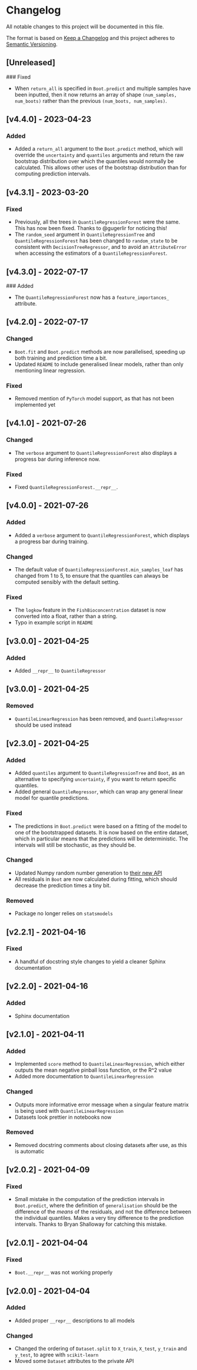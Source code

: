 # Changelog

All notable changes to this project will be documented in this file.

The format is based on
[Keep a Changelog](http://keepachangelog.com/en/1.0.0/)
and this project adheres to
[Semantic Versioning](http://semver.org/spec/v2.0.0.html).


## [Unreleased]
### Fixed
- When `return_all` is specified in `Boot.predict` and multiple samples have been
  inputted, then it now returns an array of shape `(num_samples, num_boots)` rather
  than the previous `(num_boots, num_samples)`.


## [v4.4.0] - 2023-04-23
### Added
- Added a `return_all` argument to the `Boot.predict` method, which will override the
  `uncertainty` and `quantiles` arguments and return the raw bootstrap distribution
  over which the quantiles would normally be calculated. This allows other uses of the
  bootstrap distribution than for computing prediction intervals.


## [v4.3.1] - 2023-03-20
### Fixed
- Previously, all the trees in `QuantileRegressionForest` were the same. This has now
  been fixed. Thanks to @gugerlir for noticing this!
- The `random_seed` argument in `QuantileRegressionTree` and `QuantileRegressionForest`
  has been changed to `random_state` to be consistent with `DecisionTreeRegressor`, and
  to avoid an `AttributeError` when accessing the estimators of a
  `QuantileRegressionForest`.


## [v4.3.0] - 2022-07-17
### Added
- The `QuantileRegressionForest` now has a `feature_importances_` attribute.


## [v4.2.0] - 2022-07-17
### Changed
- `Boot.fit` and `Boot.predict` methods are now parallelised, speeding up both training
  and prediction time a bit.
- Updated `README` to include generalised linear models, rather than only
  mentioning linear regression.

### Fixed
- Removed mention of `PyTorch` model support, as that has not been implemented
  yet


## [v4.1.0] - 2021-07-26
### Changed
- The `verbose` argument to `QuantileRegressionForest` also displays a progress
  bar during inference now.

### Fixed
- Fixed `QuantileRegressionForest.__repr__`.


## [v4.0.0] - 2021-07-26
### Added
- Added a `verbose` argument to `QuantileRegressionForest`, which displays a
  progress bar during training.

### Changed
- The default value of `QuantileRegressionForest.min_samples_leaf` has changed
  from 1 to 5, to ensure that the quantiles can always be computed sensibly
  with the default setting.

### Fixed
- The `logkow` feature in the `FishBioconcentration` dataset is now converted
into a float, rather than a string.
- Typo in example script in `README`


## [v3.0.0] - 2021-04-25
### Added
- Added `__repr__` to `QuantileRegressor`


## [v3.0.0] - 2021-04-25
### Removed
- `QuantileLinearRegression` has been removed, and `QuantileRegressor` should
  be used instead


## [v2.3.0] - 2021-04-25
### Added
- Added `quantiles` argument to `QuantileRegressionTree` and `Boot`, as an
  alternative to specifying `uncertainty`, if you want to return specific
  quantiles.
- Added general `QuantileRegressor`, which can wrap any general linear model
  for quantile predictions.

### Fixed
- The predictions in `Boot.predict` were based on a fitting of the model to one
  of the bootstrapped datasets. It is now based on the entire dataset, which in
  particular means that the predictions will be deterministic. The intervals
  will still be stochastic, as they should be.

### Changed
- Updated Numpy random number generation to [their new API](https://numpy.org/doc/stable/reference/random/generator.html#numpy.random.Generator)
- All residuals in `Boot` are now calculated during fitting, which should
  decrease the prediction times a tiny bit.

### Removed
- Package no longer relies on `statsmodels`


## [v2.2.1] - 2021-04-16
### Fixed
- A handful of docstring style changes to yield a cleaner Sphinx documentation


## [v2.2.0] - 2021-04-16
### Added
- Sphinx documentation


## [v2.1.0] - 2021-04-11
### Added
- Implemented `score` method to `QuantileLinearRegression`, which either
  outputs the mean negative pinball loss function, or the R^2 value
- Added more documentation to `QuantileLinearRegression`

### Changed
- Outputs more informative error message when a singular feature matrix is
  being used with `QuantileLinearRegression`
- Datasets look prettier in notebooks now

### Removed
- Removed docstring comments about closing datasets after use, as this is
  automatic

## [v2.0.2] - 2021-04-09
### Fixed
- Small mistake in the computation of the prediction intervals in
  `Boot.predict`, where the definition of `generalisation` should be the
  difference of the _means_ of the residuals, and not the difference between
  the individual quantiles. Makes a very tiny difference to the prediction
  intervals. Thanks to Bryan Shalloway for catching this mistake.


## [v2.0.1] - 2021-04-04
### Fixed
- `Boot.__repr__` was not working properly


## [v2.0.0] - 2021-04-04
### Added
- Added proper `__repr__` descriptions to all models

### Changed
- Changed the ordering of `Dataset.split` to `X_train`, `X_test`, `y_train`
  and `y_test`, to agree with `scikit-learn`
- Moved some `Dataset` attributes to the private API
